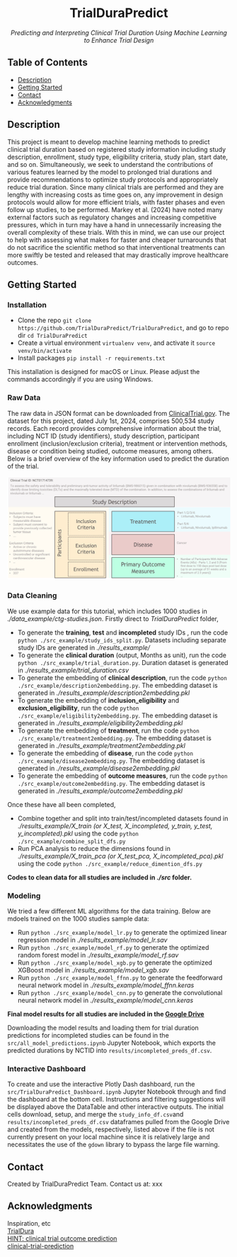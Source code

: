 <h1 align="center">TrialDuraPredict</h1>
<p align="center"><i>Predicting and Interpreting Clinical Trial Duration Using Machine Learning to Enhance Trial Design</i></p>

## Table of Contents
- [Description](#description)
- [Getting Started](#getting-started)
- [Contact](#contact)
- [Acknowledgments](#acknowledgments)

## Description
This project is meant to develop machine learning methods to predict clinical trial duration based on registered study information including study description, enrollment, study type, eligibility criteria, study plan, start date, and so on. Simultaneously, we seek to understand the contributions of various features learned by the model to prolonged trial durations and provide recommendations to optimize study protocols and appropriately reduce trial duration.
Since many clinical trials are performed and they are lengthy with increasing costs as time goes on, any improvement in design protocols would allow for more efficient trials, with faster phases and even follow up studies, to be performed. Markey et al. (2024) have noted many external factors such as regulatory changes and increasing competitive pressures, which in turn may have a hand in unnecessarily increasing the overall complexity of these trials. With this in mind, we can use our project to help with assessing what makes for faster and cheaper turnarounds that do not sacrifice the scientific method so that interventional treatments can more swiftly be tested and released that may drastically improve healthcare outcomes.


## Getting Started
### Installation
- Clone the repo `git clone https://github.com/TrialDuraPredict/TrialDuraPredict`, and go to repo dir `cd TrialDuraPredict`
- Create a virtual environment `virtualenv venv`, and activate it `source venv/bin/activate`
- Install packages `pip install -r requirements.txt`

This installation is designed for macOS or Linux. Please adjust the commands accordingly if you are using Windows.

### Raw Data
The raw data in JSON format can be downloaded from [ClinicalTrial.gov](https://clinicaltrials.gov/data-api/how-download-study-records). The dataset for this project, dated July 1st, 2024, comprises 500,534 study records. Each record provides comprehensive information about the trial, including NCT ID (study identifiers), study description, participant enrollment (inclusion/exclusion criteria), treatment or intervention methods, disease or condition being studied, outcome measures, among others. Below is a brief overview of the key information used to predict the duration of the trial.\
\
![clinical_trial_overview](assets/clinical_trial.jpg)

### Data Cleaning
We use example data for this tutorial, which includes 1000 studies in *./data_example/ctg-studies.json*. Firstly direct to *TrialDuraPredict* folder,
- To generate the **training**, **test** and **incompleted** study IDs , run the code `python ./src_example/study_ids_split.py`. Datasets including separate study IDs are generated in *./results_example/*
- To generate the **clinical duration** (output, Months as unit), run the code `python ./src_example/trial_duration.py`. Duration dataset is generated in *./results_example/trial_duration.csv*
- To generate the embedding of **clinical description**, run the code `python ./src_example/description2embedding.py`. The embedding dataset is generated in *./results_example/description2embedding.pkl*
- To generate the embedding of **inclusion_eligibility** and **exclusion_eligibility**, run the code `python ./src_example/eligibility2embedding.py`. The embedding dataset is generated in *./results_example/eligibility2embedding.pkl*
- To generate the embedding of **treatment**, run the code `python ./src_example/treatment2embedding.py`. The embedding dataset is generated in *./results_example/treatment2embedding.pkl*
- To generate the embedding of **disease**, run the code `python ./src_example/disease2embedding.py`. The embedding dataset is generated in *./results_example/disease2embedding.pkl*
- To generate the embedding of **outcome measures**, run the code `python ./src_example/outcome2embedding.py`. The embedding dataset is generated in *./results_example/outcome2embedding.pkl*

Once these have all been completed,
- Combine together and split into train/test/incompleted datasets found in *./results_example/X_train (or X_test, X_incompleted, y_train, y_test, y_incompleted).pkl* using the code `python ./src_example/combine_split_dfs.py`
- Run PCA analysis to reduce the dimensions found in *./results_example/X_train_pca (or X_test_pca, X_incompleted_pca).pkl* using the code `python ./src_example/reduce_dimention_dfs.py`

**Codes to clean data for all studies are included in *./src* folder.**

### Modeling
We tried a few different ML algorithms for the data training. Below are mdoels trained on the 1000 studies sample data:
- Run `python ./src_example/model_lr.py` to generate the optimized linear regression model in *./results_example/model_lr.sav*
- Run `python ./src_example/model_rf.py` to generate the optimized random forest model in *./results_example/model_rf.sav*
- Run `python ./src_example/model_xgb.py` to generate the optimized XGBoost model in *./results_example/model_xgb.sav*
- Run `python ./src_example/model_ffnn.py` to generate the feedforward neural network model in *./results_example/model_ffnn.keras*
- Run `python ./src_example/model_cnn.py` to generate the convolutional neural network model in *./results_example/model_cnn.keras*

**Final model results for all studies are included in the [Google Drive](https://drive.google.com/drive/folders/10naZGa5eEZjSpfilxRpIHefsXObLGXeO?usp=drive_link)**

Downloading the model results and loading them for trial duration predictions for incompleted studies can be found in the `src/all_model_predictions.ipynb` Jupyter Notebook, which exports the predicted durations by NCTID into `results/incompleted_preds_df.csv`.

### Interactive Dashboard
To create and use the interactive Plotly Dash dashboard, run the `src/TrialDuraPredict_Dashboard.ipynb` Jupyter Notebook through and find the dashboard at the bottom cell. Instructions and filtering suggestions will be displayed above the DataTable and other interactive outputs. The initial cells download, setup, and merge the `study_info_df.csv`and `results/incompleted_preds_df.csv` dataframes pulled from the Google Drive and created from the models, respectively, listed above if the file is not currently present on your local machine since it is relatively large and necessitates the use of the `gdown` library to bypass the large file warning.

## Contact
Created by TrialDuraPredict Team. Contact us at: xxx

## Acknowledgments
Inspiration, etc\
[TrialDura](https://arxiv.org/pdf/2404.13235)\
[HINT: clinical trial outcome prediction](https://github.com/futianfan/clinical-trial-outcome-prediction)\
[clinical-trial-prediction](https://github.com/lenlan/clinical-trial-prediction/tree/main)
